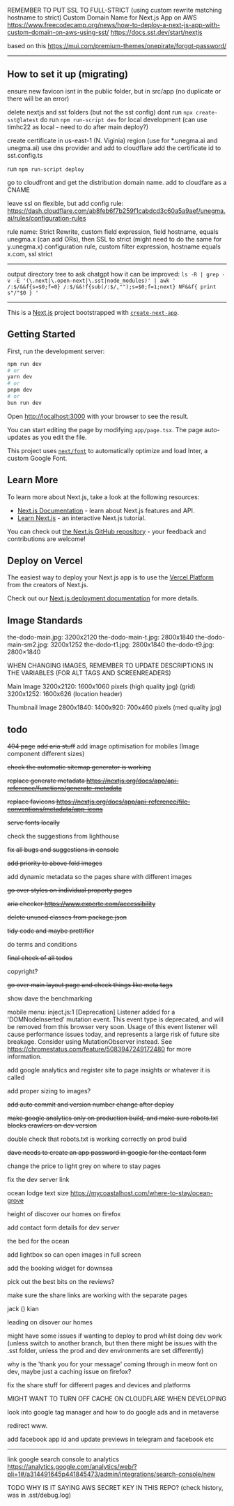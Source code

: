 
REMEMBER TO PUT SSL TO FULL-STRICT (using custom rewrite matching hostname to strict)
Custom Domain Name for Next.js App on AWS
https://www.freecodecamp.org/news/how-to-deploy-a-next-js-app-with-custom-domain-on-aws-using-sst/
https://docs.sst.dev/start/nextjs

based on this
https://mui.com/premium-themes/onepirate/forgot-password/

---

## How to set it up (migrating)

ensure new favicon isnt in the public folder, but in src/app (no duplicate or there will be an error)

delete nextjs and sst folders (but not the sst config)
dont run `npx create-sst@latest`
do run `npm run-script dev` for local development (can use timhc22 as local - need to do after main deploy?)

create certificate in us-east-1 (N. Viginia) region (use for *.unegma.ai and unegma.ai)
use dns provider and add to cloudflare
add the certificate id to sst.config.ts

run `npm run-script deploy`

go to cloudfront and get the distribution domain name. add to cloudfare as a CNAME

leave ssl on flexible, but add config rule:
https://dash.cloudflare.com/ab8feb6f7b259f1cabdcd3c60a5a9aef/unegma.ai/rules/configuration-rules

rule name: Strict Rewrite, custom field expression, field hostname, equals unegma.x (can add ORs), then SSL to strict (might need to do the same for y.unegma.x)
configuration rule, custom filter expression, hostname equals x.com, ssl strict

---

output directory tree to ask chatgpt how it can be improved: 
`ls -R | grep -v -E '(\.next|\.open-next|\.sst|node_modules)' | awk '
/:$/&&f{s=$0;f=0}
/:$/&&!f{sub(/:$/,"");s=$0;f=1;next}
NF&&f{ print s"/"$0 }
'`

---


This is a [Next.js](https://nextjs.org/) project bootstrapped with [`create-next-app`](https://github.com/vercel/next.js/tree/canary/packages/create-next-app).

## Getting Started

First, run the development server:

```bash
npm run dev
# or
yarn dev
# or
pnpm dev
# or
bun run dev
```

Open [http://localhost:3000](http://localhost:3000) with your browser to see the result.

You can start editing the page by modifying `app/page.tsx`. The page auto-updates as you edit the file.

This project uses [`next/font`](https://nextjs.org/docs/basic-features/font-optimization) to automatically optimize and load Inter, a custom Google Font.

## Learn More

To learn more about Next.js, take a look at the following resources:

- [Next.js Documentation](https://nextjs.org/docs) - learn about Next.js features and API.
- [Learn Next.js](https://nextjs.org/learn) - an interactive Next.js tutorial.

You can check out [the Next.js GitHub repository](https://github.com/vercel/next.js/) - your feedback and contributions are welcome!

## Deploy on Vercel

The easiest way to deploy your Next.js app is to use the [Vercel Platform](https://vercel.com/new?utm_medium=default-template&filter=next.js&utm_source=create-next-app&utm_campaign=create-next-app-readme) from the creators of Next.js.

Check out our [Next.js deployment documentation](https://nextjs.org/docs/deployment) for more details.


## Image Standards

the-dodo-main.jpg:      3200x2120
the-dodo-main-t.jpg:    2800x1840
the-dodo-main-sm2.jpg:  3200x1252
the-dodo-t1.jpg:        2800x1840
the-dodo-t9.jpg:        2800×1840

WHEN CHANGING IMAGES, REMEMBER TO UPDATE DESCRIPTIONS IN THE VARIABLES (FOR ALT TAGS AND SCREENREADERS)

Main Image
3200x2120: 1600x1060 pixels (high quality jpg) (grid)
3200x1252: 1600x626 (location header)


Thumbnail Image
2800x1840: 1400x920: 700x460 pixels (med quality jpg)

## todo

~~404 page~~
~~add aria stuff~~
add image optimisation for mobiles (Image component different sizes)

~~check the automatic sitemap generator is working~~

~~replace generate metadata https://nextjs.org/docs/app/api-reference/functions/generate-metadata~~

~~replace favicons https://nextjs.org/docs/app/api-reference/file-conventions/metadata/app-icons~~

~~serve fonts locally~~

check the suggestions from lighthouse

~~fix all bugs and suggestions in console~~

~~add priority to above fold images~~

add dynamic metadata so the pages share with different images

~~go over styles on individual property pages~~

~~aria checker https://www.experte.com/accessibility~~


~~delete unused classes from package.json~~

~~tidy code and maybe prettifier~~

do terms and conditions

~~final check of all todos~~

copyright?

~~go over main layout page and check things like meta tags~~

show dave the benchmarking


mobile menu: inject.js:1 [Deprecation] Listener added for a 'DOMNodeInserted' mutation event. This event type is deprecated, and will be removed from this browser very soon. Usage of this event listener will cause performance issues today, and represents a large risk of future site breakage. Consider using MutationObserver instead. See https://chromestatus.com/feature/5083947249172480 for more information.

add google analytics and register site to page insights or whatever it is called

add proper sizing to images?

~~add auto commit and version number change  after deploy~~

~~make google analytics only on production build, and make sure robots.txt blocks crawlers on dev version~~

double check that robots.txt is working correctly on prod build


~~dave needs to create an app password in google for the contact form~~

change the price to light grey on where to stay pages

fix the dev server link

ocean lodge text size
https://mycoastalhost.com/where-to-stay/ocean-grove

height of discover our homes on firefox

add contact form details for dev server

the bed for the ocean 

add lightbox so can open images in full screen

add the booking widget for downsea

pick out the best bits on the reviews?

make sure the share links are working with the separate pages

jack () kian


leading on disover our homes


might have some issues if wanting to deploy to prod whilst doing dev work (unless switch to another branch, but then there might be issues with the .sst folder, unless the prod and dev environments are set differently)

why is the 'thank you for your message' coming through in meow font on dev, maybe just a caching issue on firefox?

fix the share stuff for different pages and devices and platforms


MIGHT WANT TO TURN OFF CACHE ON CLOUDFLARE WHEN DEVELOPING


look into google tag manager and how to do google ads and in metaverse


redirect www.


add facebook app id and update previews in telegram and facebook etc


---


link google search console to analytics
https://analytics.google.com/analytics/web/?pli=1#/a314491645p441845473/admin/integrations/search-console/new



TODO WHY IS IT SAYING AWS SECRET KEY IN THIS REPO? (check history, was in .sst/debug.log)
